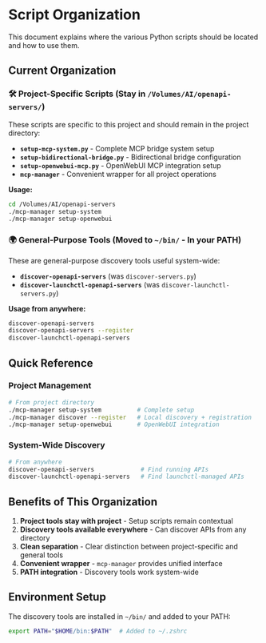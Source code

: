 # Script Organization

This document explains where the various Python scripts should be located and how to use them.

## Current Organization

### 🛠️ **Project-Specific Scripts** (Stay in `/Volumes/AI/openapi-servers/`)

These scripts are specific to this project and should remain in the project directory:

- **`setup-mcp-system.py`** - Complete MCP bridge system setup
- **`setup-bidirectional-bridge.py`** - Bidirectional bridge configuration  
- **`setup-openwebui-mcp.py`** - OpenWebUI MCP integration setup
- **`mcp-manager`** - Convenient wrapper for all project operations

**Usage:**
```bash
cd /Volumes/AI/openapi-servers
./mcp-manager setup-system
./mcp-manager setup-openwebui
```

### 🌍 **General-Purpose Tools** (Moved to `~/bin/` - In your PATH)

These are general-purpose discovery tools useful system-wide:

- **`discover-openapi-servers`** (was `discover-servers.py`)
- **`discover-launchctl-openapi-servers`** (was `discover-launchctl-servers.py`)

**Usage from anywhere:**
```bash
discover-openapi-servers
discover-openapi-servers --register
discover-launchctl-openapi-servers
```

## Quick Reference

### Project Management
```bash
# From project directory
./mcp-manager setup-system          # Complete setup
./mcp-manager discover --register   # Local discovery + registration
./mcp-manager setup-openwebui       # OpenWebUI integration
```

### System-Wide Discovery
```bash
# From anywhere
discover-openapi-servers             # Find running APIs
discover-launchctl-openapi-servers   # Find launchctl-managed APIs
```

## Benefits of This Organization

1. **Project tools stay with project** - Setup scripts remain contextual
2. **Discovery tools available everywhere** - Can discover APIs from any directory
3. **Clean separation** - Clear distinction between project-specific and general tools
4. **Convenient wrapper** - `mcp-manager` provides unified interface
5. **PATH integration** - Discovery tools work system-wide

## Environment Setup

The discovery tools are installed in `~/bin/` and added to your PATH:
```bash
export PATH="$HOME/bin:$PATH"  # Added to ~/.zshrc
```

